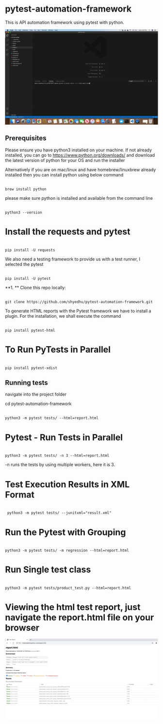 # pytest-automation-framework
This is API automation framework using pytest with python.
  
![](https://github.com/shyedhu/images/blob/main/pytest.gif)

## Prerequisites

Please ensure you have python3 installed on your machine. If not already installed, you can go to https://www.python.org/downloads/ and download the latest version of python for your OS and run the installer

Alternatively if you are on mac/linux and have homebrew/linuxbrew already installed then you can install python using below command

```console

brew install python

```

please make sure python is installed and available from the command line

```console

python3 --version

```

# Install the requests and pytest 

```console

pip install -U requests

```

We also need a testing framework to provide us with a test runner, I selected the pytest

```console

pip install -U pytest

```


**1. ** Clone this repo locally:
```console

git clone https://github.com/shyedhu/pytest-automation-framework.git

```

To generate HTML reports with the Pytest framework we have to install a plugin. For the installation, we shall execute the command

```console

pip install pytest-html

```

# To Run PyTests in Parallel

```console

pip install pytest-xdist

```

## Running tests

navigate into the project folder

cd pytest-automation-framework

```console

python3 -m pytest tests/ --html=report.html

```

# Pytest - Run Tests in Parallel


```console

python3 -m pytest tests/ -n 3 --html=report.html

```
-n <num> runs the tests by using multiple workers, here it is 3.


# Test Execution Results in XML Format

```console

 python3 -m pytest tests/ --junitxml="result.xml"

```

# Run the Pytest with Grouping 

```console

python3 -m pytest tests/ -m regression --html=report.html

```

# Run Single test class

```console

python3 -m pytest tests/product_test.py --html=report.html

```

# Viewing the html test report, just navigate the report.html file on your browser

![](https://github.com/shyedhu/images/blob/main/pytest-report-html.png)
